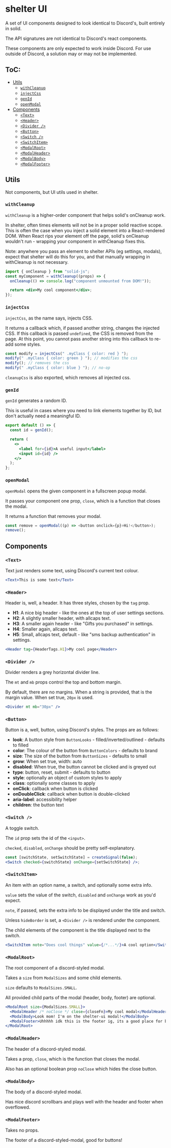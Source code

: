 # shelter UI

A set of UI components designed to look identical to Discord's, built entirely in solid.

The API signatures are not identical to Discord's react components.

These components are only expected to work inside Discord.
For use outside of Discord, a solution may or may not be implemented.

## ToC:

- [Utils](#utils)
  - [`withCleanup`](#withcleanup)
  - [`injectCss`](#injectcss)
  - [`genId`](#genid)
  - [`openModal`](#openmodal)
- [Components](#components)
  - [`<Text>`](#text)
  - [`<Header>`](#header)
  - [`<Divider />`](#divider-)
  - [`<Button>`](#button)
  - [`<Switch />`](#switch-)
  - [`<SwitchItem>`](#switchitem)
  - [`<ModalRoot>`](#modalroot)
  - [`<ModalHeader>`](#modalheader)
  - [`<ModalBody>`](#modalbody)
  - [`<ModalFooter>`](#modalfooter)

## Utils

Not components, but UI utils used in shelter.

### `withCleanup`

`withCleanup` is a higher-order component that helps solid's onCleanup work.

In shelter, often times elements will not be in a proper solid reactive scope.
This is often the case when you inject a solid element into a React-rendered DOM.
When React rips your element off the page, solid's onCleanup wouldn't run -
wrapping your component in withCleanup fixes this.

Note: anywhere you pass an element to shelter APIs (eg settings, modals),
expect that shelter will do this for you,
and that manually wrapping in withCleanup is not necessary.

```jsx
import { onCleanup } from "solid-js";
const myComponent = withCleanup((props) => {
  onCleanup(() => console.log("component unmounted from DOM!"));

  return <div>My cool component</div>;
});
```

### `injectCss`

`injectCss`, as the name says, injects CSS.

It returns a callback which, if passed another string, changes the injected CSS.
If this callback is passed `undefined`, the CSS is removed from the page.
At this point, you cannot pass another string into this callback to re-add some styles.

```js
const modify = injectCss(" .myClass { color: red } ");
modify(" .myClass { color: green } "); // modifies the css
modify(); // removes the css
modify(" .myClass { color: blue } "); // no-op
```

`cleanupCss` is also exported, which removes all injected css.

### `genId`

`genId` generates a random ID.

This is useful in cases where you need to link elements together by ID,
but don't actually need a meaningful ID.

```jsx
export default () => {
  const id = genId();

  return (
    <>
      <label for={id}>A useful input</label>
      <input id={id} />
    </>
  );
};
```

### `openModal`

`openModal` opens the given component in a fullscreen popup modal.

It passes your component one prop, `close`, which is a function that closes the modal.

It returns a function that removes your modal.

```js
const remove = openModal((p) => <button onclick={p}>Hi!</button>);
remove();
```

## Components

### `<Text>`

Text just renders some text, using Discord's current text colour.

```jsx
<Text>This is some text</Text>
```

### `<Header>`

Header is, well, a header. It has three styles, chosen by the `tag` prop.

- **H1**: A nice big header - like the ones at the top of user settings sections.
- **H2**: A slightly smaller header, with allcaps text.
- **H3**: A smaller again header - like "Gifts you purchased" in settings.
- **H4**: Smaller again, allcaps text.
- **H5**: Small, allcaps text, default - like "sms backup authentication" in settings.

```jsx
<Header tag={HeaderTags.H1}>My cool page</Header>
```

### `<Divider />`

Divider renders a grey horizontal divider line.

The `mt` and `mb` props control the top and bottom margin.

By default, there are no margins.
When a string is provided, that is the margin value.
When set true, `20px` is used.

```jsx
<Divider mt mb="30px" />
```

### `<Button>`

Button is a, well, button, using Discord's styles. The props are as follows:

- **look**: A button style from `ButtonLooks` - filled/inverted/outlined - defaults to filled
- **color**: The colour of the button from `ButtonColors` - defaults to brand
- **size**: The size of the button from `ButtonSizes` - defaults to small
- **grow**: When set true, width: auto
- **disabled**: When true, the button cannot be clicked and is greyed out
- **type**: button, reset, submit - defaults to button
- **style**: optionally an object of custom styles to apply
- **class**: optionally some classes to apply
- **onClick**: callback when button is clicked
- **onDoubleClick**: callback when button is double-clicked
- **aria-label**: accessibility helper
- **children**: the button text

### `<Switch />`

A toggle switch.

The `id` prop sets the id of the `<input>`.

`checked`, `disabled`, `onChange` should be pretty self-explanatory.

```jsx
const [switchState, setSwitchState] = createSignal(false);
<Switch checked={switchState} onChange={setSwitchState} />;
```

### `<SwitchItem>`

An item with an option name, a switch, and optionally some extra info.

`value` sets the value of the switch, `disabled` and `onChange` work as you'd expect.

`note`, if passed, sets the extra info to be displayed under the title and switch.

Unless `hideBorder` is set, a `<Divider />` is rendered under the component.

The child elements of the component is the title displayed next to the switch.

```jsx
<SwitchItem note="Does cool things" value={/*...*/}>A cool option</SwitchItem>
```

### `<ModalRoot>`

The root component of a discord-styled modal.

Takes a `size` from `ModalSizes` and some child elements.

`size` defaults to `ModalSizes.SMALL`.

All provided child parts of the modal (header, body, footer) are optional.

```jsx
<ModalRoot size={ModalSizes.SMALL}>
  <ModalHeader /* noClose */ close={closeFn}>My cool modal</ModalHeader>
  <ModalBody>Look mom! I'm on the shelter-ui modal!</ModalBody>
  <ModalFooter>Uhhhhh idk this is the footer ig, its a good place for buttons!</ModalFooter>
</ModalRoot>
```

### `<ModalHeader>`

The header of a discord-styled modal.

Takes a prop, `close`, which is the function that closes the modal.

Also has an optional boolean prop `noClose` which hides the close button.

### `<ModalBody>`

The body of a discord-styled modal.

Has nice discord scrollbars and plays well with the header and footer when overflowed.

### `<ModalFooter>`

Takes no props.

The footer of a discord-styled-modal, good for buttons!
